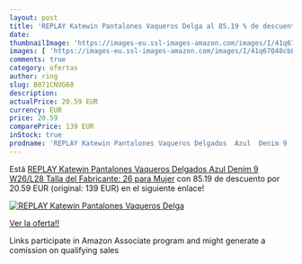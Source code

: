 ```yaml
---
layout: post
title: 'REPLAY Katewin Pantalones Vaqueros Delga al 85.19 % de descuento'
date: 
thumbnailImage: 'https://images-eu.ssl-images-amazon.com/images/I/41q67Q48cbL._SL200_.jpg'
images: [ 'https://images-eu.ssl-images-amazon.com/images/I/41q67Q48cbL._SL200_.jpg' ]
comments: true
category: ofertas
author: ring
slug: B071CNVG68
description:
actualPrice: 20.59 EUR
currency: EUR
price: 20.59
comparePrice: 139 EUR
inStock: true
prodname: 'REPLAY Katewin Pantalones Vaqueros Delgados  Azul  Denim 9   W26/L28  Talla del Fabricante: 26  para Mujer'
---
```


Está [REPLAY Katewin Pantalones Vaqueros Delgados  Azul  Denim 9   W26/L28  Talla del Fabricante: 26  para Mujer](https://www.amazon.es/dp/B071CNVG68/?tag=tolees-21) con 85.19 de descuento por 20.59 EUR (original: 139 EUR) en el siguiente enlace!

[![REPLAY Katewin Pantalones Vaqueros Delga](https://images-eu.ssl-images-amazon.com/images/I/41q67Q48cbL._SL200_.jpg)](https://www.amazon.es/dp/B071CNVG68/?tag=tolees-21)

[Ver la oferta!!](https://www.amazon.es/dp/B071CNVG68/?tag=tolees-21)

Links participate in Amazon Associate program and might generate a comission on qualifying sales


